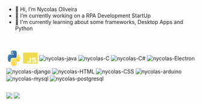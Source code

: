 - 👋 Hi, I’m Nycolas Oliveira
- 🔭 I’m currently working on a RPA Development StartUp 
- 🌱 I'm currently learning about some frameworks, Desktop Apps and Python

##

<div style="display: inline_block"><br>

  <img align="center" alt="nycolas-Python" height="50" width="40" src="https://raw.githubusercontent.com/devicons/devicon/master/icons/python/python-original.svg">
  <img align="center" alt="nycolas-js" height="30" width="40" src="https://raw.githubusercontent.com/devicons/devicon/master/icons/javascript/javascript-plain.svg">
  <img align="center" alt="nycolas-java" height=40" width="30" src="https://cdn.jsdelivr.net/gh/devicons/devicon/icons/java/java-original.svg">
  <img align="center" alt="nycolas-C" height="30" width="30" src="https://cdn.jsdelivr.net/gh/devicons/devicon/icons/c/c-original.svg">
  <img align="center" alt="nycolas-C#" height="30" width="30" src="https://cdn.jsdelivr.net/gh/devicons/devicon/icons/csharp/csharp-original.svg">
  <img align="center" alt="nycolas-Electron" height="50" width="40" src="https://cdn.jsdelivr.net/gh/devicons/devicon/icons/electron/electron-original.svg">
  <img align="center" alt="nycolas-django" height="60" width="40" src="https://cdn.jsdelivr.net/gh/devicons/devicon/icons/django/django-original.svg">
  <img align="center" alt="nycolas-HTML" height="30" width="30" src="https://cdn.jsdelivr.net/gh/devicons/devicon/icons/html5/html5-original.svg">
  <img align="center" alt="nycolas-CSS" height="30" width="30" src="https://cdn.jsdelivr.net/gh/devicons/devicon/icons/css3/css3-original.svg">
  <img align="center" alt="nycolas-arduino" height="40" width="45" src="https://cdn.jsdelivr.net/gh/devicons/devicon/icons/arduino/arduino-original-wordmark.svg">
  <img align="center" alt="nycolas-mysql" height="40" width="40" src="https://cdn.jsdelivr.net/gh/devicons/devicon/icons/mysql/mysql-original-wordmark.svg">
  <img align="center" alt="nycolas-postgresql" height="50" width="40" src="https://cdn.jsdelivr.net/gh/devicons/devicon/icons/postgresql/postgresql-original-wordmark.svg">

</div>

##

<div>
  <a href = "mailto:nycolas.nfo@gmail.com"><img src ="https://img.shields.io/badge/Gmail-D14836?style=for-the-badge&logo=gmail&logoColor=white" target="_blank"></a>
  <a href = "https://www.linkedin.com/in/nycolas-oliveira/" target="_blank"> <img src = "https://img.shields.io/badge/LinkedIn-0077B5?style=for-the-badge&logo=linkedin&logoColor=white" target="_blank"></a>
</div>
